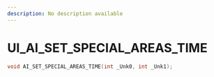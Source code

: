 ```yaml
---
description: No description available 
---
```


# UI\_AI_SET_SPECIAL_AREAS_TIME

```cpp
void AI_SET_SPECIAL_AREAS_TIME(int _Unk0, int _Unk1);
```